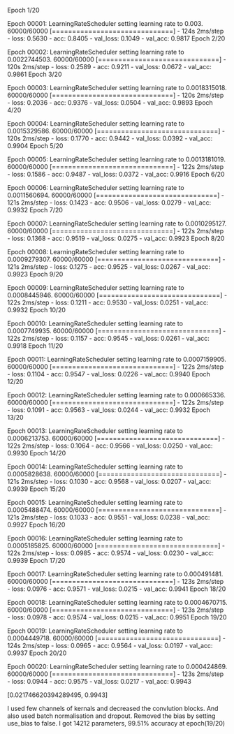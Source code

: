 Epoch 1/20

Epoch 00001: LearningRateScheduler setting learning rate to 0.003.
60000/60000 [==============================] - 124s 2ms/step - loss: 0.5630 - acc: 0.8405 - val_loss: 0.1049 - val_acc: 0.9817
Epoch 2/20

Epoch 00002: LearningRateScheduler setting learning rate to 0.0022744503.
60000/60000 [==============================] - 120s 2ms/step - loss: 0.2589 - acc: 0.9211 - val_loss: 0.0672 - val_acc: 0.9861
Epoch 3/20

Epoch 00003: LearningRateScheduler setting learning rate to 0.0018315018.
60000/60000 [==============================] - 120s 2ms/step - loss: 0.2036 - acc: 0.9376 - val_loss: 0.0504 - val_acc: 0.9893
Epoch 4/20

Epoch 00004: LearningRateScheduler setting learning rate to 0.0015329586.
60000/60000 [==============================] - 120s 2ms/step - loss: 0.1770 - acc: 0.9442 - val_loss: 0.0392 - val_acc: 0.9904
Epoch 5/20

Epoch 00005: LearningRateScheduler setting learning rate to 0.0013181019.
60000/60000 [==============================] - 122s 2ms/step - loss: 0.1586 - acc: 0.9487 - val_loss: 0.0372 - val_acc: 0.9916
Epoch 6/20

Epoch 00006: LearningRateScheduler setting learning rate to 0.0011560694.
60000/60000 [==============================] - 121s 2ms/step - loss: 0.1423 - acc: 0.9506 - val_loss: 0.0279 - val_acc: 0.9932
Epoch 7/20

Epoch 00007: LearningRateScheduler setting learning rate to 0.0010295127.
60000/60000 [==============================] - 122s 2ms/step - loss: 0.1368 - acc: 0.9519 - val_loss: 0.0275 - val_acc: 0.9923
Epoch 8/20

Epoch 00008: LearningRateScheduler setting learning rate to 0.0009279307.
60000/60000 [==============================] - 121s 2ms/step - loss: 0.1275 - acc: 0.9525 - val_loss: 0.0267 - val_acc: 0.9923
Epoch 9/20

Epoch 00009: LearningRateScheduler setting learning rate to 0.0008445946.
60000/60000 [==============================] - 122s 2ms/step - loss: 0.1211 - acc: 0.9530 - val_loss: 0.0251 - val_acc: 0.9932
Epoch 10/20

Epoch 00010: LearningRateScheduler setting learning rate to 0.0007749935.
60000/60000 [==============================] - 122s 2ms/step - loss: 0.1157 - acc: 0.9545 - val_loss: 0.0261 - val_acc: 0.9918
Epoch 11/20

Epoch 00011: LearningRateScheduler setting learning rate to 0.0007159905.
60000/60000 [==============================] - 122s 2ms/step - loss: 0.1104 - acc: 0.9547 - val_loss: 0.0226 - val_acc: 0.9940
Epoch 12/20

Epoch 00012: LearningRateScheduler setting learning rate to 0.000665336.
60000/60000 [==============================] - 122s 2ms/step - loss: 0.1091 - acc: 0.9563 - val_loss: 0.0244 - val_acc: 0.9932
Epoch 13/20

Epoch 00013: LearningRateScheduler setting learning rate to 0.0006213753.
60000/60000 [==============================] - 122s 2ms/step - loss: 0.1064 - acc: 0.9566 - val_loss: 0.0250 - val_acc: 0.9930
Epoch 14/20

Epoch 00014: LearningRateScheduler setting learning rate to 0.0005828638.
60000/60000 [==============================] - 121s 2ms/step - loss: 0.1030 - acc: 0.9568 - val_loss: 0.0207 - val_acc: 0.9939
Epoch 15/20

Epoch 00015: LearningRateScheduler setting learning rate to 0.0005488474.
60000/60000 [==============================] - 121s 2ms/step - loss: 0.1033 - acc: 0.9551 - val_loss: 0.0238 - val_acc: 0.9927
Epoch 16/20

Epoch 00016: LearningRateScheduler setting learning rate to 0.0005185825.
60000/60000 [==============================] - 122s 2ms/step - loss: 0.0985 - acc: 0.9574 - val_loss: 0.0230 - val_acc: 0.9939
Epoch 17/20

Epoch 00017: LearningRateScheduler setting learning rate to 0.000491481.
60000/60000 [==============================] - 123s 2ms/step - loss: 0.0976 - acc: 0.9571 - val_loss: 0.0215 - val_acc: 0.9941
Epoch 18/20

Epoch 00018: LearningRateScheduler setting learning rate to 0.0004670715.
60000/60000 [==============================] - 123s 2ms/step - loss: 0.0978 - acc: 0.9574 - val_loss: 0.0215 - val_acc: 0.9951
Epoch 19/20

Epoch 00019: LearningRateScheduler setting learning rate to 0.0004449718.
60000/60000 [==============================] - 124s 2ms/step - loss: 0.0965 - acc: 0.9564 - val_loss: 0.0197 - val_acc: 0.9937
Epoch 20/20

Epoch 00020: LearningRateScheduler setting learning rate to 0.000424869.
60000/60000 [==============================] - 123s 2ms/step - loss: 0.0944 - acc: 0.9575 - val_loss: 0.0217 - val_acc: 0.9943


[0.021746620394289495, 0.9943]

I used few channels of kernals and decreased the convlution blocks. And also used batch normalisation and dropout. Removed the bias by setting use_bias to false. I got 14212 parameters, 99.51% accuracy at epoch(19/20)
